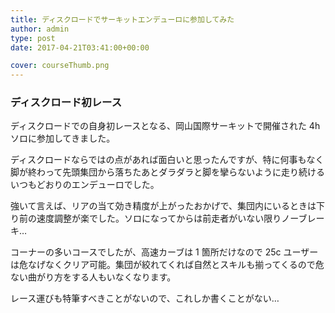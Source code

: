 ```yaml
---
title: ディスクロードでサーキットエンデューロに参加してみた
author: admin
type: post
date: 2017-04-21T03:41:00+00:00

cover: courseThumb.png
---
```


### ディスクロード初レース

ディスクロードでの自身初レースとなる、岡山国際サーキットで開催された 4h ソロに参加してきました。

ディスクロードならではの点があれば面白いと思ったんですが、特に何事もなく脚が終わって先頭集団から落ちたあとダラダラと脚を攣らないように走り続けるいつもどおりのエンデューロでした。

強いて言えば、リアの当て効き精度が上がったおかげで、集団内にいるときは下り前の速度調整が楽でした。ソロになってからは前走者がいない限りノーブレーキ…

コーナーの多いコースでしたが、高速カーブは 1 箇所だけなので 25c ユーザーは危なげなくクリア可能。集団が絞れてくれば自然とスキルも揃ってくるので危ない曲がり方をする人もいなくなります。

レース運びも特筆すべきことがないので、これしか書くことがない…

<AmazonLinkBox url="http://www.amazon.co.jp/exec/obidos/ASIN/B006E4J5MA/gensobunya-22/ref=nosim/" />
